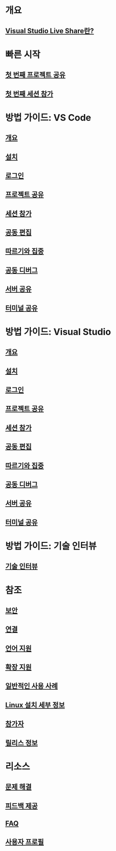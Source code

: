 <!-- markdownlint-disable MD022 MD025 -->
# 개요
## [Visual Studio Live Share란?](index.md)
# 빠른 시작
## [첫 번째 프로젝트 공유](quickstart/share.md)
## [첫 번째 세션 참가](quickstart/join.md)
# 방법 가이드: VS Code
## [개요](use/vscode.md)
## [설치](use/vscode.md#installation)
## [로그인](use/vscode.md#sign-in)
## [프로젝트 공유](use/vscode.md#share-a-project)
## [세션 참가](use/vscode.md#join-a-collaboration-session)
## [공동 편집](use/vscode.md#co-editing)
## [따르기와 집중](use/vscode.md#following)
## [공동 디버그](use/vscode.md#co-debugging)
## [서버 공유](use/vscode.md#share-a-server)
## [터미널 공유](use/vscode.md#share-a-terminal)
# 방법 가이드: Visual Studio
## [개요](use/vs.md)
## [설치](use/vs.md#installation)
## [로그인](use/vs.md#sign-in)
## [프로젝트 공유](use/vs.md#share-a-project)
## [세션 참가](use/vs.md#join-a-collaboration-session)
## [공동 편집](use/vs.md#co-editing)
## [따르기와 집중](use/vs.md#following)
## [공동 디버그](use/vs.md#co-debugging)
## [서버 공유](use/vs.md#share-a-server)
## [터미널 공유](use/vs.md#share-a-terminal)
# 방법 가이드: 기술 인터뷰
## [기술 인터뷰](use/technical-interviews.md)
# 참조
## [보안](reference/security.md)
## [연결](reference/connectivity.md)
## [언어 지원](reference/platform-support.md)
## [확장 지원](reference/extensions.md)
## [일반적인 사용 사례](reference/use-cases.md)

## [Linux 설치 세부 정보](reference/linux.md)
## [참가자](reference/insiders.md)
## [릴리스 정보](https://aka.ms/vsls-releases)
# 리소스
## [문제 해결](troubleshooting.md)
## [피드백 제공](support.md)
## [FAQ](faq.md)
## [사용자 프로필](user-profile.md)
